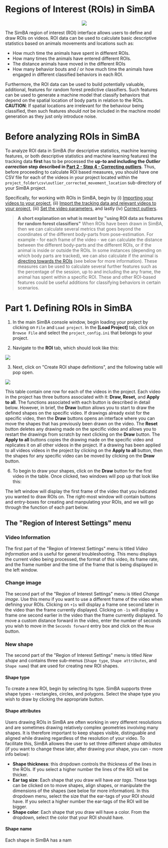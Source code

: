 # Regions of Interest (ROIs) in SimBA

<p align="center">
<img src="https://github.com/sgoldenlab/simba/blob/master/images/roi_new_1.png" />
</p>

The SimBA region of interest (ROI) interface allows users to define and 
draw ROIs on videos. ROI data can be used to calculate basic descriptive 
statistics based on animals movements and locations such as:

* How much time the animals have spent in different ROIs.
* How many times the animals have entered different ROIs.
* The distance animals have moved in the different ROIs
* How many behavior bouts and / or how much time the animals have engaged in 
different classified behaviors in each ROI.

Furthermore, the ROI data can  be used to build potentially valuable,
additional, features for random forest predictive classifiers. 
Such features can be used to generate a machine model that classify behaviors that depend on the 
spatial location of body parts in relation to the ROIs. **CAUTION**: If spatial locations are irrelevant for the 
behaviour being classified, then such features should *not* be included in the machine model generation as they just 
only introduce noise.

# Before analyzing ROIs in SimBA

To analyze ROI data in SimBA (for descriptive statistics, machine learning features, or both descriptive statistics and 
machine learning features) the tracking data **first** has to be processed the **up-to and including the 
*Outlier correction* step described in [Part 2 - Step 4 - Correcting outliers](https://github.com/sgoldenlab/simba/blob/master/docs/Scenario1.md#step-4-outlier-correction)**. 
Thus, before proceeding to calculate ROI based measures, you should have one CSV file for each of the videos in your 
project located within the `project_folder\csv\outlier_corrected_movement_location` sub-directory of your SimBA project.

Specifically, for working with ROIs in SimBA, begin by 
(i) [Importing your videos to your project](https://github.com/sgoldenlab/simba/blob/master/docs/Scenario1.md#step-2-import-videos-into-project-folder), 
(ii) [Import the tracking data and relevant videos to your project](https://github.com/sgoldenlab/simba/blob/master/docs/Scenario1.md#step-3-import-dlc-tracking-data), 
(iii) [Set the video parameters](https://github.com/sgoldenlab/simba/blob/master/docs/Scenario1.md#step-3-set-video-parameters), 
and lastly (iv) [Correct outliers](https://github.com/sgoldenlab/simba/blob/master/docs/Scenario1.md#step-4-outlier-correction).

>**A short explanation on what is meant by 
> "using ROI data as features for random forest classifiers"** When ROIs have been drawn in SimBA, 
> then we can calculate several metrics that goes beyond the coordinates of the different body-parts from pose-estimation. 
> For example - for each frame of the video - we can calculate the distance between the different body-parts and the different ROIs, 
> or if the animal is inside or outside the ROIs. In some instances (depending on which body parts are tracked), we can also calculate if the animal is 
> [directing towards the ROIs](https://github.com/sgoldenlab/simba/blob/master/docs/ROI_tutorial.md#part-3-generating-features-from-roi-data)
> (see below for more information). These measures can be used to calculate several further features such as the percentage of the session, 
> up to and including the any frame, the animal has spent within a specific ROI. These and other ROI-based features could be useful additions 
> for classifying behaviors in certain scenarios.

# Part 1. Defining ROIs in SimBA

1. In the main SimBA console window, begin loading your project by clicking on `File` and `Load project`. In the **[Load Project]** tab, click on `Browse File` and select the `project_config.ini` that belongs to your project. 

2. Navigate to the **ROI** tab, which should look like this:

![](https://github.com/sgoldenlab/simba/blob/master/images/ROI_11.PNG)

3. Next, click on "Create ROI shape definitions", and the following table will pop open.

![](https://github.com/sgoldenlab/simba/blob/master/images/ROI_menu.JPG)

This table contain one row for each of the videos in the project. 
Each video in the project has three buttons associated with it: **Draw, Reset,** and **Apply to all**. 
The functions associated with each button is described in detail below. However, in brief, the **Draw** button allows you to start to draw the defined shapes on the specific video. 
If drawings already exist for the specific video, then the **Draw** buttons opens an interface where you can move the shapes that has previously been drawn on the video. The **Reset** button deletes any drawing made on the specific video and allows you to restart the drawings from scratch by next clicking on the **Draw** button. 
The **Apply to all** buttons copies the drawing made on the specific video and replicates it on all other videos in the project. If a drawing has been applied to all videos videos in the project by clicking on the **Apply to all** button, then the shapes for any specific video can be moved by clicking on the **Draw** button.

6. To begin to draw your shapes, click on the **Draw** button for the first video in the table. 
Once clicked, two windows will pop up that look like this:

The left window will display the first frame of the video that you indicated you wanted to draw ROIs on. 
The right-most window will contain buttons and entry-boxes for creating and manpulating your ROIs, and we will go through the function of each part below.  


## The "Region of Interest Settings" menu

### Video Information

The first part of the "Region of Interest Settings" menu is titled *Video Information* and is useful for general troubleshooting. This menu displays the current video being processed, 
the format of this video, its frame rate, and the frame number and the time of the frame that is being displayed in the left window. 

### Change image

The second part of the "Region of Interest Settings" menu is titled *Change image*. Use this menu if you want to use a different frame of the video when defining your ROIs. Clicking on `+1s` will display a frame one second later in the video than the frame currently displayed.
Clicking on `-1s` will display a frame one second earlier in the video than the frame currently displayed. To move a custom distance forward in the video, enter the number of seconds you wish to move in the `Seconds forward` entry box and click on the `Move` button. 

### New shape
The second part of the "Region of Interest Settings" menu is titled *New shape* and contains three sub-menus (`Shape type`, `Shape attributes`, and `Shape name`) that are used for creating new ROI shapes.

#### Shape type
To create a new ROI, begin by selecting its type. SimBA supports three shape types - rectangles, circles, and polygons. Select the shape type you wish to draw by clicking the appropriate button. 

#### Shape attributes 
Users drawing ROIs in SimBA are often working in very different resolutions and are sometimes drawing relatively complex geometries involving many shapes. It is therefore important to keep shapes visible, distinguable and aligned while drawing regardless of the resolution of your video.
To facilitate this, SimBA allowes the user to set three different *shape attributes* (if you want to change these later, after drawing your shape, you can - more info below):

* **Shape thickness**: this dropdown controls the thickness of the lines in the ROIs. If you select a higher number the lines of the ROI will be thicker. 
* **Ear tag size**: Each shape that you draw will have *ear tags*. These tags can be clicked on to move shapes, align shapes, or manipulate the dimensions of the shapes (see beloe for more information). In this dropdown menu, select the size that the ear-tags of your ROI should have. If you select a higher number the ear-tags of the ROI will be bigger.  
* **Shape color**: Each shape that you draw will have a color. From the dropdown, select the color that your ROI should have. 

#### Shape name
Each shape in SimBA has a nam






